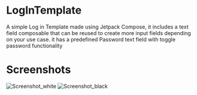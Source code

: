# LogInTemplate
A simple Log in Template made using Jetpack Compose, it includes a text field composable that can be reused to create more input fields depending on your use case.
it has a predefined Password text field with toggle password functionality
# Screenshots
![Screenshot_white](https://github.com/richardmachage/LogInTemplate/assets/95470025/65a0753a-5563-4aef-a58b-177a65d51aa7)
![Screenshot_black](https://github.com/richardmachage/LogInTemplate/assets/95470025/4137d5ee-c5fe-474b-bdb8-eb50dc95aea2)



